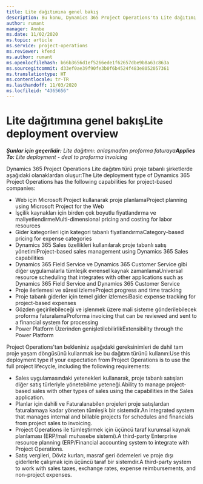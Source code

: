```yaml
---
title: Lite dağıtımına genel bakış
description: Bu konu, Dynamics 365 Project Operations'ta Lite dağıtımı hakkında bilgi sağlar.
author: rumant
manager: Annbe
ms.date: 11/02/2020
ms.topic: article
ms.service: project-operations
ms.reviewer: kfend
ms.author: rumant
ms.openlocfilehash: b66b3656d1ef5266ede1f62657dbe9b8a63c863a
ms.sourcegitcommit: d33ef0ae39f90fe3b0f6b4524f483e8052057361
ms.translationtype: HT
ms.contentlocale: tr-TR
ms.lasthandoff: 11/03/2020
ms.locfileid: "4365656"
---
```

# <a name="lite-deployment-overview"></a><span data-ttu-id="678ff-103">Lite dağıtımına genel bakış</span><span class="sxs-lookup"><span data-stu-id="678ff-103">Lite deployment overview</span></span>

<span data-ttu-id="678ff-104">_**Şunlar için geçerlidir:** Lite dağıtımı: anlaşmadan proforma faturaya_</span><span class="sxs-lookup"><span data-stu-id="678ff-104">_**Applies To:** Lite deployment - deal to proforma invoicing_</span></span>

<span data-ttu-id="678ff-105">Dynamics 365 Project Operations Lite dağıtım türü proje tabanlı şirketlerde aşağıdaki olanaklardan oluşur:</span><span class="sxs-lookup"><span data-stu-id="678ff-105">The Lite deployment type of Dynamics 365 Project Operations has the following capabilities for project-based companies:</span></span>

- <span data-ttu-id="678ff-106">Web için Microsoft Project kullanarak proje planlama</span><span class="sxs-lookup"><span data-stu-id="678ff-106">Project planning using Microsoft Project for the Web</span></span>
- <span data-ttu-id="678ff-107">İşçilik kaynakları için birden çok boyutlu fiyatlandırma ve maliyetlendirme</span><span class="sxs-lookup"><span data-stu-id="678ff-107">Multi-dimensional pricing and costing for labor resources</span></span>
- <span data-ttu-id="678ff-108">Gider kategorileri için kategori tabanlı fiyatlandırma</span><span class="sxs-lookup"><span data-stu-id="678ff-108">Category-based pricing for expense categories</span></span>
- <span data-ttu-id="678ff-109">Dynamics 365 Sales özellikleri kullanılarak proje tabanlı satış yönetimi</span><span class="sxs-lookup"><span data-stu-id="678ff-109">Project-based sales management using Dynamics 365 Sales capabilities</span></span>
- <span data-ttu-id="678ff-110">Dynamics 365 Field Service ve Dynamics 365 Customer Service gibi diğer uygulamalarla tümleşik evrensel kaynak zamanlama</span><span class="sxs-lookup"><span data-stu-id="678ff-110">Universal resource scheduling that integrates with other applications such as Dynamics 365 Field Service and Dynamics 365 Customer Service</span></span>
- <span data-ttu-id="678ff-111">Proje ilerlemesi ve süresi izleme</span><span class="sxs-lookup"><span data-stu-id="678ff-111">Project progress and time tracking</span></span>
- <span data-ttu-id="678ff-112">Proje tabanlı giderler için temel gider izlemesi</span><span class="sxs-lookup"><span data-stu-id="678ff-112">Basic expense tracking for project-based expenses</span></span>
- <span data-ttu-id="678ff-113">Gözden geçirilebileceği ve işlenmek üzere mali sisteme gönderilebilecek proforma faturalama</span><span class="sxs-lookup"><span data-stu-id="678ff-113">Proforma invoicing that can be reviewed and sent to a financial system for processing</span></span>
- <span data-ttu-id="678ff-114">Power Platform Üzerinden genişletilebilirlik</span><span class="sxs-lookup"><span data-stu-id="678ff-114">Extensibility through the Power Platform</span></span>

<span data-ttu-id="678ff-115">Project Operations'tan bekleniniz aşağıdaki gereksinimleri de dahil tam proje yaşam döngüsünü kullanmak ise bu dağıtım türünü kullanın:</span><span class="sxs-lookup"><span data-stu-id="678ff-115">Use this deployment type if your expectation from Project Operations is to use the full project lifecycle, including the following requirements:</span></span>

- <span data-ttu-id="678ff-116">Sales uygulamasındaki yetenekleri kullanarak, proje tabanlı satışları diğer satış türleriyle yönetebilme yeteneği.</span><span class="sxs-lookup"><span data-stu-id="678ff-116">Ability to manage project-based sales with other types of sales using the capabilities in the Sales application.</span></span>
- <span data-ttu-id="678ff-117">Planlar için dahili ve Faturalanabilen projeleri proje satışlardan faturalamaya kadar yöneten tümleşik bir sistemdir.</span><span class="sxs-lookup"><span data-stu-id="678ff-117">An integrated system that manages internal and billable projects for schedules and financials from project sales to invoicing.</span></span>
- <span data-ttu-id="678ff-118">Project Operations ile tümleştirmek için üçüncü taraf kurumsal kaynak planlaması (ERP/mali muhasebe sistemi).</span><span class="sxs-lookup"><span data-stu-id="678ff-118">A third-party Enterprise resource planning (ERP/Financial accounting system to integrate with Project Operations.</span></span>
- <span data-ttu-id="678ff-119">Satış vergileri, Döviz kurları, masraf geri ödemeleri ve proje dışı giderlerle çalışmak için üçüncü taraf bir sistemdir.</span><span class="sxs-lookup"><span data-stu-id="678ff-119">A third-party system to work with sales taxes, exchange rates, expense reimbursements, and non-project expenses.</span></span>
